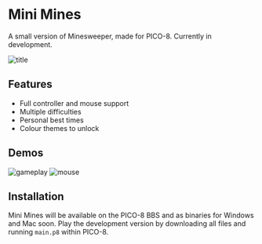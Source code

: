 # Mini Mines
A small version of Minesweeper, made for PICO-8.
Currently in development.

![title](https://user-images.githubusercontent.com/65739117/234996186-76c27ee2-277e-4d2e-bd52-f92dabc89795.gif)

## Features
- Full controller and mouse support
- Multiple difficulties 
- Personal best times
- Colour themes to unlock

## Demos
![gameplay](https://user-images.githubusercontent.com/65739117/234996211-1f934893-feae-4145-b284-82d61a57b911.gif)
![mouse](https://user-images.githubusercontent.com/65739117/234996218-5d676d14-8867-4b9c-b7da-37c8ce615382.gif)


## Installation
Mini Mines will be available on the PICO-8 BBS and as binaries for Windows and Mac soon.
Play the development version by downloading all files and running `main.p8` within PICO-8.
